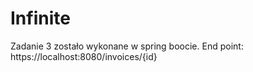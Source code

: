 # Infinite
Zadanie 3 zostało wykonane w spring boocie.
End point:
https://localhost:8080/invoices/{id}
